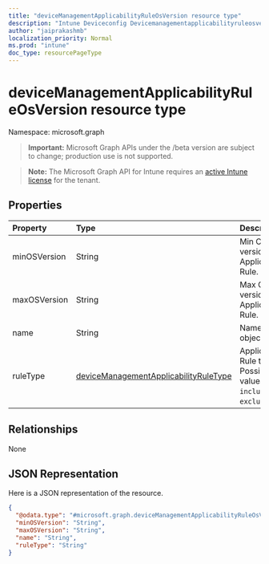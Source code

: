 ```yaml
---
title: "deviceManagementApplicabilityRuleOsVersion resource type"
description: "Intune Deviceconfig Devicemanagementapplicabilityruleosversion Resources ."
author: "jaiprakashmb"
localization_priority: Normal
ms.prod: "intune"
doc_type: resourcePageType
---
```


# deviceManagementApplicabilityRuleOsVersion resource type

Namespace: microsoft.graph

> **Important:** Microsoft Graph APIs under the /beta version are subject to change; production use is not supported.

> **Note:** The Microsoft Graph API for Intune requires an [active Intune license](https://go.microsoft.com/fwlink/?linkid=839381) for the tenant.



## Properties
|Property|Type|Description|
|:---|:---|:---|
|minOSVersion|String|Min OS version for Applicability Rule.|
|maxOSVersion|String|Max OS version for Applicability Rule.|
|name|String|Name for object.|
|ruleType|[deviceManagementApplicabilityRuleType](../resources/intune-deviceconfig-devicemanagementapplicabilityruletype.md)|Applicability Rule type. Possible values are: `include`, `exclude`.|

## Relationships
None

## JSON Representation
Here is a JSON representation of the resource.
<!-- {
  "blockType": "resource",
  "@odata.type": "microsoft.graph.deviceManagementApplicabilityRuleOsVersion"
}
-->
``` json
{
  "@odata.type": "#microsoft.graph.deviceManagementApplicabilityRuleOsVersion",
  "minOSVersion": "String",
  "maxOSVersion": "String",
  "name": "String",
  "ruleType": "String"
}
```
